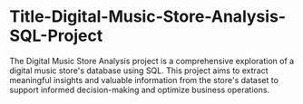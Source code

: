 # Title-Digital-Music-Store-Analysis-SQL-Project
The Digital Music Store Analysis project is a comprehensive exploration of a digital music store's database using SQL. This project aims to extract meaningful insights and valuable information from the store's dataset to support informed decision-making and optimize business operations.
